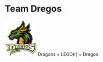 # Team Dregos
<img src="https://github.com/Team-Dregos/Super-Powered/blob/191add16cbf04b57ae0fde5c63e1693329202294/Media/Dregos%20Logo%20V2.png" width="20%">
Dragons + LEGO(r) = Dregos
